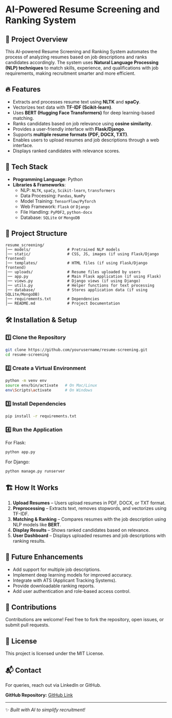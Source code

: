 # AI-Powered Resume Screening and Ranking System

## 📌 Project Overview
This AI-powered Resume Screening and Ranking System automates the process of analyzing resumes based on job descriptions and ranks candidates accordingly. The system uses **Natural Language Processing (NLP) techniques** to match skills, experience, and qualifications with job requirements, making recruitment smarter and more efficient.

## 🔥 Features
- Extracts and processes resume text using **NLTK** and **spaCy**.
- Vectorizes text data with **TF-IDF (Scikit-learn)**.
- Uses **BERT (Hugging Face Transformers)** for deep learning-based matching.
- Ranks candidates based on job relevance using **cosine similarity**.
- Provides a user-friendly interface with **Flask/Django**.
- Supports **multiple resume formats (PDF, DOCX, TXT)**.
- Enables users to upload resumes and job descriptions through a web interface.
- Displays ranked candidates with relevance scores.

## 🚀 Tech Stack
- **Programming Language**: Python
- **Libraries & Frameworks**: 
  - NLP: `NLTK`, `spaCy`, `Scikit-learn`, `transformers`
  - Data Processing: `Pandas`, `NumPy`
  - Model Training: `TensorFlow/PyTorch`
  - Web Framework: `Flask` or `Django`
  - File Handling: `PyPDF2`, `python-docx`
  - Database: `SQLite` or `MongoDB`

## 📂 Project Structure
```
resume_screening/
│── models/                # Pretrained NLP models
│── static/                # CSS, JS, images (if using Flask/Django frontend)
│── templates/             # HTML files (if using Flask/Django frontend)
│── uploads/               # Resume files uploaded by users
│── app.py                 # Main Flask application (if using Flask)
│── views.py               # Django views (if using Django)
│── utils.py               # Helper functions for text processing
│── database/              # Stores application data (if using SQLite/MongoDB)
│── requirements.txt       # Dependencies
│── README.md              # Project Documentation
```

## 🛠 Installation & Setup
### 1️⃣ Clone the Repository
```bash
git clone https://github.com/yourusername/resume-screening.git
cd resume-screening
```

### 2️⃣ Create a Virtual Environment
```bash
python -m venv env
source env/bin/activate   # On Mac/Linux
env\Scripts\activate      # On Windows
```

### 3️⃣ Install Dependencies
```bash
pip install -r requirements.txt
```

### 4️⃣ Run the Application
For Flask:
```bash
python app.py
```
For Django:
```bash
python manage.py runserver
```

## 🏗️ How It Works
1. **Upload Resumes** – Users upload resumes in PDF, DOCX, or TXT format.
2. **Preprocessing** – Extracts text, removes stopwords, and vectorizes using TF-IDF.
3. **Matching & Ranking** – Compares resumes with the job description using NLP models like **BERT**.
4. **Display Results** – Shows ranked candidates based on relevance.
5. **User Dashboard** – Displays uploaded resumes and job descriptions with ranking results.

## 📌 Future Enhancements
- Add support for multiple job descriptions.
- Implement deep learning models for improved accuracy.
- Integrate with ATS (Applicant Tracking Systems).
- Provide downloadable ranking reports.
- Add user authentication and role-based access control.

## 🤝 Contributions
Contributions are welcome! Feel free to fork the repository, open issues, or submit pull requests.

## 📜 License
This project is licensed under the MIT License.

## 📬 Contact
For queries, reach out via LinkedIn or GitHub.

**GitHub Repository:** [GitHub Link](https://github.com/yourusername/resume-screening)

---
✨ *Built with AI to simplify recruitment!*
